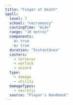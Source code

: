 ```yaml
---
title: "Finger of Death"
spell:
  level: 7
  school: "necromancy"
  castingTime: "Ação"
  range: "18 metros"
  components:
    v: true
    s: true
  duration: "Instantânea"
  casters:
    - sorcerer
    - warlock
    - wizard
  type:
    - damage
    - utility
  damageTypes:
    - necrotic
  source: "Player's Handbook"
---
```

